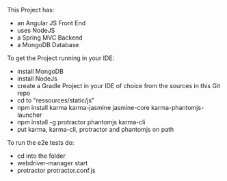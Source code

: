 This Project has:
- an Angular JS Front End
- uses NodeJS
- a Spring MVC Backend
- a MongoDB Database

To get the Project running in your IDE:
- install MongoDB
- install NodeJs
- create a Gradle Project in your IDE of choice from the sources in this Git repo
- cd to "ressources/static/js"
- npm install karma karma-jasmine jasmine-core karma-phantomjs-launcher
- npm install -g protractor phantomjs karma-cli
- put karma, karma-cli, protractor and phantomjs on path

To run the e2e tests do:
- cd into the folder
- webdriver-manager start
- protractor protractor.conf.js